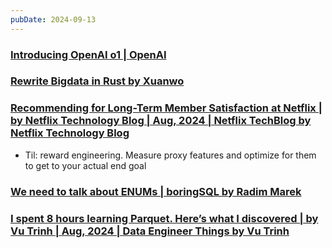```yaml
---
pubDate: 2024-09-13
---
```


### [Introducing OpenAI o1 | OpenAI](https://openai.com/index/introducing-openai-o1-preview/)
  
### [Rewrite Bigdata in Rust by Xuanwo](https://xuanwo.io/2024/07-rewrite-bigdata-in-rust/)
  
### [Recommending for Long-Term Member Satisfaction at Netflix | by Netflix Technology Blog | Aug, 2024 | Netflix TechBlog by Netflix Technology Blog](https://netflixtechblog.com/recommending-for-long-term-member-satisfaction-at-netflix-ac15cada49ef)
  
- Til: reward engineering. Measure proxy features and optimize for them to get to your actual end goal

### [We need to talk about ENUMs | boringSQL by Radim Marek](https://notso.boringsql.com/posts/postgresql-enums/)
  
### [I spent 8 hours learning Parquet. Here’s what I discovered | by Vu Trinh | Aug, 2024 | Data Engineer Things by Vu Trinh](https://blog.det.life/i-spent-8-hours-learning-parquet-heres-what-i-discovered-97add13fb28f?gi=897e591d9165)
